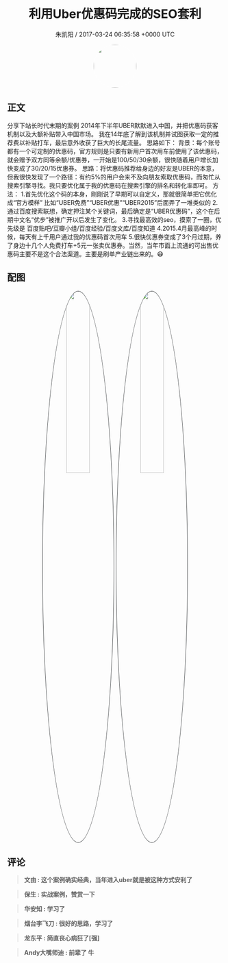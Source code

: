 <h1 align="center">利用Uber优惠码完成的SEO套利</h1>
<p align="center">
    <a>朱凯阳 / 2017-03-24 06:35:58 &#43;0000 UTC</a>
</p>

<div align="center">
    <img src="https://images.zsxq.com/FkoDVFuidtuialzmr97OSwHnfTDM?e=1590940799&amp;token=kIxbL07-8jAj8w1n4s9zv64FuZZNEATmlU_Vm6zD:jPRS5GxcEUdCkEJFccSWc25T5bY=" width="100" height="100" style="border:1px solid;border-radius:50%; color:#ffffff"/>
</div>

## 正文

<div>
分享下站长时代末期的案例
2014年下半年UBER默默进入中国，并把优惠码获客机制以及大额补贴带入中国市场。 
我在14年底了解到该机制并试图获取一定的推荐费以补贴打车，最后意外收获了巨大的长尾流量。
思路如下：
背景：每个账号都有一个可定制的优惠码，官方规则是只要有新用户首次用车前使用了该优惠码，就会赠予双方同等余额/优惠券，一开始是100/50/30余额，很快随着用户增长加快变成了30/20/15优惠券。
思路：将优惠码推荐给身边的好友是UBER的本意，但我很快发现了一个路径：有约5%的用户会来不及向朋友索取优惠码，而匆忙从搜索引擎寻找。我只要优化属于我的优惠码在搜索引擎的排名和转化率即可。
方法：
1.首先优化这个码的本身，刚刚说了早期可以自定义，那就很简单把它优化成“官方模样” 比如“UBER免费”“UBER优惠”“UBER2015”后面弄了一堆类似的
2.通过百度搜索联想，确定押注某个关键词，最后确定是“UBER优惠码”，这个在后期中文名“优步”被推广开以后发生了变化。
3.寻找最高效的seo，摸索了一圈，优先级是 百度贴吧/豆瓣小组/百度经验/百度文库/百度知道    
4.2015.4月最高峰的时候，每天有上千用户通过我的优惠码首次用车 
5.很快优惠券变成了3个月过期，养了身边十几个人免费打车&#43;5元一张卖优惠券。当然，当年市面上流通的可出售优惠码主要不是这个合法渠道。主要是刷单产业链出来的。😷
</div>

## 配图
<div class="image" align="center">

<img src="https://images.zsxq.com/FhpiOyf8NbATF_ntrctSvkG_ORXX?imageMogr2/auto-orient/thumbnail/800x/format/jpg/blur/1x0/quality/75&amp;e=1590940799&amp;token=kIxbL07-8jAj8w1n4s9zv64FuZZNEATmlU_Vm6zD:8soHmx2ni010J24AOlFkyn6r2-A=" width="33%" height="33%" style="border:1px solid;border-radius:50%; color:#3c3f41"/>

<img src="https://images.zsxq.com/FruDS_iiveeJhVoNfqEM1jM_8ee0?imageMogr2/auto-orient/thumbnail/800x/format/jpg/blur/1x0/quality/75&amp;e=1590940799&amp;token=kIxbL07-8jAj8w1n4s9zv64FuZZNEATmlU_Vm6zD:_TXxXDasORDYCX30-DDXQTmp4eo=" width="33%" height="33%" style="border:1px solid;border-radius:50%; color:#3c3f41"/>

</div>

## 评论

<div align="left">
<div>

<blockquote >
<span> <strong>文由 : 这个案例确实经典，当年进入uber就是被这种方式安利了 </strong></span>
</blockquote>

<blockquote >
<span> <strong>保生 : 实战案例，赞赏一下 </strong></span>
</blockquote>

<blockquote >
<span> <strong>华安知 : 学习了 </strong></span>
</blockquote>

<blockquote >
<span> <strong>烟台李飞刀 : 很好的思路，学习了 </strong></span>
</blockquote>

<blockquote >
<span> <strong>龙东平 : 简直丧心病狂了[强] </strong></span>
</blockquote>

<blockquote >
<span> <strong>Andy大嘴师迪 : 前辈了 牛 </strong></span>
</blockquote>

</div>
</div>